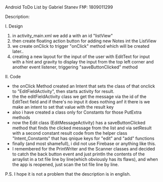 Android
ToDo List by Gabriel Stanev
F№: 1809011299

Description:

I. Design
1) in activity_main.xml we add a <ListView> with an id "listView"
2) then create floating action button for adding new Notes int the ListView
3) we create onClick to trigger "onClick" method which will be created later..
4) creating a new layout for the input of the user with EditText for input with a hint and gravity to display the input
 from the top left corner and another event listener, triggering
 "saveButtonClicked" method

II. Code
- the onClick Method created an Intent that sets the class of that onclick to "EditFieldActivity", then starts activity
 for result.
- the the editFieldActivity class we get the message via the id of the EditText field and if there's no input it does
 nothing anf it there is we make an intent to set that value with the result key
- also i have created a class only for Constants for those PutExtra methods
- now the Edit class (EditMessageActivity) has a saveButtonClicked method
 that finds the clicked message from the list and via setResult with a second constant result code from the helper class
"Intent_Constants" that has qnique keys for "edit" and "add" functions
- finally (and most shamefull), i did not use Firebase or anything like this.
- I remembered for the PrintWriter and the Scanner classes and decided to catch the back button event and
just println the contents of the arraylist in a txt file line by line(which obviously has its flaws),
 and when the app is reopened, just scan the txt file line by line.

P.S. I hope it is not a problem that the description is in english.
